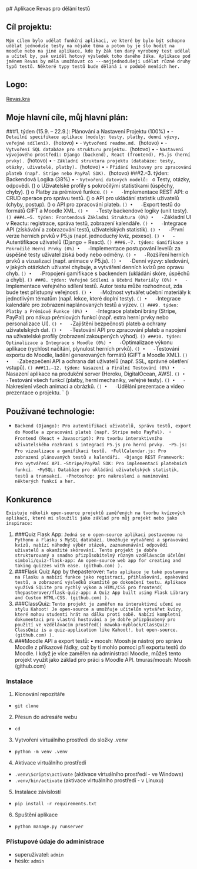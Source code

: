 p# Aplikace Revas pro dělání testů
## Cíl projektu:
`Mým cílem bylo udělat funkční aplikaci, ve které by bylo být schopno udělat jednoduše testy na nějaké téma a potom by je šlo hodit na moodle nebo na jiné aplikace, kde by žák ten daný vyrobený test udělal a učitel by, pak uviděl hotový výsledek toho daného žáka. Aplikace pod jménem Revas by měla umožňovat co ---nejjednodušeji udělat různé druhy typů testů. Některé typy testů bude dělaná i v podobě menších her.`

## Logo:
[Revas.kra](..%2FUsers%2Fmegaagri%2FDesktop%2FRevas_projekt%2FRevas.kra)

## Moje hlavní cíle, můj hlavní plán:
###1. týden (15.9. – 22.9.): Plánování a Nastavení Projektu (100%)
•	- `Detailní specifikace aplikace (moduly: testy, platby, denní výzvy, veřejné sdílení). `(hotovo)
•	- `Vytvoření readme.md. `(hotovo)
•	- `Vytvoření SQL databáze pro strukturu projektu. `(hotovo)
•	- `Nastavení vývojového prostředí: Django (backend), React (frontend), P5.js (herní prvky). `(hotovo)
•	- `Základní struktura projektu (databáze: testy, otázky, uživatelé, platby). `(hotovo)
•	- `Přidání knihovny pro zpracování plateb (např. Stripe nebo PayPal SDK). `(hotovo)
###2.–3. týden: Backendová Logika (38%)
•	- `Vytvoření datových modelů: `
o	Testy, otázky, odpovědi. ()
o	Uživatelské profily s pokročilými statistikami (úspěchy, chyby). ()
o	Platby za prémiové funkce. ` ()
•	- `Implementace REST API: 
o	CRUD operace pro správu testů. ()
o	API pro ukládání statistik uživatelů (chyby, postup). ()
o	API pro zpracování plateb. ` ()
•	- `Export testů do formátů GIFT a Moodle XML. ` ()
•	- `Testy backendové logiky (unit testy). ` ()
###4.–5. týden: Frontendová Základní Struktura (0%)
•	- `Základní UI v Reactu: registrace, správa testů, zobrazení kalendáře. ` ()
•	- `Integrace API (získávání a zobrazování testů, uživatelských statistik). ` ()
•	- `První verze herních prvků v P5.js (např. jednoduchý kvíz, pexeso). ` ()
•	- `Autentifikace uživatelů (Django + React). ` ()
###6.–7. týden: Gamifikace a Pokročilé Herní Prvky (0%)
•	- `Implementace postupování levelů: za úspěšné testy uživatel získá body nebo odměny. ` ()
•	- `Rozšíření herních prvků a vizualizací (např. animace v P5.js). ` ()
•	- `Denní výzvy: sledování, v jakých otázkách uživatel chybuje, a vytváření denních kvízů pro opravu chyb. ` ()
•	- `Propojení gamifikace s backendem (ukládání skóre, úspěchů a chyb). ` ()
###8. týden: Veřejné Sdílení a Učební Materiály (0%)
•	- `Implementace veřejného sdílení testů. Autor testu může rozhodnout, zda bude test přístupný veřejnosti. ` ()
•	- `Možnost vytvářet učební materiály k jednotlivým tématům (např. lekce, které doplní testy). ` ()
•	- `Integrace kalendáře pro zobrazení naplánovaných testů a výzev. ` ()
###9. týden: Platby a Prémiové Funkce (0%)
•	- `Integrace platební brány (Stripe, PayPal) pro nákup prémiových funkcí (např. extra herní prvky nebo personalizace UI). ` ()
•	- `Zajištění bezpečnosti plateb a ochrany uživatelských dat. ` ()
•	- `Testování API pro zpracování plateb a napojení na uživatelské profily (zobrazení zakoupených výhod). ` ()
###10. týden: Optimalizace a Integrace s Moodle (0%)
•	- `Optimalizace výkonu aplikace (rychlost načítání, plynulost herních prvků). ` ()
•	- `Testování exportu do Moodle, ladění generovaných formátů (GIFT a Moodle XML). ` ()
•	- `Zabezpečení API a ochrana dat uživatelů (např. SSL, správné ošetření vstupů). ` ()
###11.–12. týden: Nasazení a Finální Testování (0%)
•	- `Nasazení aplikace na produkční server (Heroku, DigitalOcean, AWS). ` ()
•	- `Testování všech funkcí (platby, herní mechaniky, veřejné testy).  ` ()
•	- `Nakreslení všech animací a obrázků.  ` ()
•	- `Udělání prezentace  a video prezentace o projektu. ` ()


## Používané technologie:
- `Backend (Django): Pro autentifikaci uživatelů, správu testů, export do Moodle a zpracování plateb (např. Stripe nebo PayPal). `
-`Frontend (React + Javascript): Pro tvorbu interaktivního uživatelského rozhraní s integrací P5.js pro herní prvky. `
-`P5.js: Pro vizualizace a gamifikaci testů. `
-`FullCalendar.js: Pro zobrazení plánovaných testů v kalendáři. `
-`Django REST Framework: Pro vytváření API.`
-`Stripe/PayPal SDK: Pro implementaci platebních funkcí. `
-`MySQL: Databáze pro ukládání uživatelských statistik, testů a transakcí. `
-`Photoshop: pro nakreslení a nanimování některých funkcí a her. `

## Konkurence
`Existuje několik open-source projektů zaměřených na tvorbu kvízových aplikací, které mi sloužili jako základ pro můj projekt nebo jako inspirace: `
1.	###Quiz Flask App:
`Jedná se o open-source aplikaci postavenou na Pythonu a Flasku s MySQL databází. Umožňuje vytváření a spravování kvízů, nabízí náhodný výběr otázek, zaznamenávání odpovědí uživatelů a okamžité skórování. Tento projekt je dobře strukturovaný a snadno přizpůsobitelný různým vzdělávacím účelům(
simboli/quiz-flask-app: An open-source web app for creating and taking quizzes with ease. (github.com)
). `
2.	###Flask Quiz App by thepasterover:
`Tato aplikace je také postavena na Flasku a nabízí funkce jako registraci, přihlašování, opakování testů, a zobrazení výsledků okamžitě po dokončení testu. Aplikace využívá SQLite pro rychlý výkon a HTML/CSS pro frontend(
thepasterover/flask-quiz-app: A Quiz App built using Flask Library and Custom HTML-CSS. (github.com)
). `
3.	###ClassQuiz:
`Tento projekt je zaměřen na interaktivní učení ve stylu Kahoot! Je open-source a umožňuje učitelům vytvářet kvízy, které mohou studenti hrát na dálku proti sobě. Nabízí kompletní dokumentaci pro vlastní hostování a je dobře přizpůsobený pro použití ve vzdělávacím prostředí(
mawoka-myblock/ClassQuiz: ClassQuiz is a quiz-application like Kahoot!, but open-source. (github.com)
). `
4.	###Moodle API a export testů:
•	moosh: Moosh je nástroj pro správu Moodle z příkazové řádky, což by ti mohlo pomoci při exportu testů do Moodle. I když je více zaměřen na administraci Moodle, můžeš tento projekt využít jako základ pro práci s Moodle API.
tmuras/moosh: Moosh (github.com)

### Instalace
1. Klonování repozitáře
- `git clone`
2. Přesun do adresáře webu
- `cd`
3. Vytvoření virtuálního prostředí do složky .venv
- `python -m venv .venv`
4. Aktivace virtuálního prostředí 
- `.venv\Scripts\activate` (aktivace virtuálního prostředí - ve Windows)
- `.venv/bin/activate` (aktivace virtuálního prostředí - v Linuxu)
5. Instalace závislostí
- `pip install -r requirements.txt`
6. Spuštění aplikace
- `python manage.py runserver`

### Přístupové údaje do administrace
- superuživatel: `admin`
- heslo: `admin`
